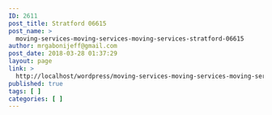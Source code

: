 ```yaml
---
ID: 2611
post_title: Stratford 06615
post_name: >
  moving-services-moving-services-moving-services-stratford-06615
author: mrgabonijeff@gmail.com
post_date: 2018-03-28 01:37:29
layout: page
link: >
  http://localhost/wordpress/moving-services-moving-services-moving-services-stratford-06615/
published: true
tags: [ ]
categories: [ ]
---
```

